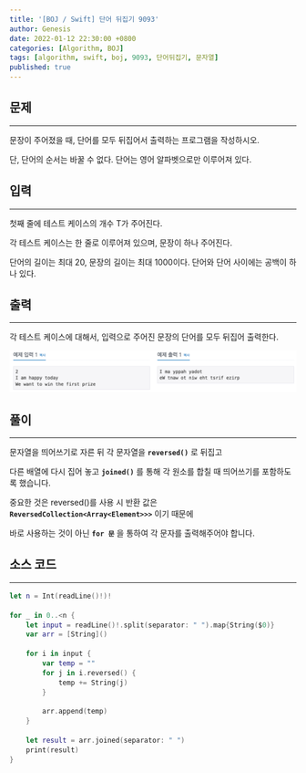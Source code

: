 ```yaml
---
title: '[BOJ / Swift] 단어 뒤집기 9093'
author: Genesis
date: 2022-01-12 22:30:00 +0800
categories: [Algorithm, BOJ]
tags: [algorithm, swift, boj, 9093, 단어뒤집기, 문자열]
published: true
---
```


## __문제__
***
문장이 주어졌을 때, 단어를 모두 뒤집어서 출력하는 프로그램을 작성하시오.

단, 단어의 순서는 바꿀 수 없다. 단어는 영어 알파벳으로만 이루어져 있다.

## __입력__
***
첫째 줄에 테스트 케이스의 개수 T가 주어진다. 

각 테스트 케이스는 한 줄로 이루어져 있으며, 문장이 하나 주어진다. 

단어의 길이는 최대 20, 문장의 길이는 최대 1000이다. 단어와 단어 사이에는 공백이 하나 있다.

## __출력__
***
각 테스트 케이스에 대해서, 입력으로 주어진 문장의 단어를 모두 뒤집어 출력한다.

![BOJ_9093](/assets/img/Algorithm/BOJ_9093.png)

## __풀이__
***

문자열을 띄어쓰기로 자른 뒤 각 문자열을 __`reversed()`__ 로 뒤집고 

다른 배열에 다시 집어 놓고 __`joined()`__ 를 통해 각 원소를 합칠 때 띄어쓰기를 포함하도록 했습니다.


중요한 것은 reversed()를 사용 시 반환 값은 __`ReversedCollection<Array<Element>>>`__ 이기 때문에

바로 사용하는 것이 아닌 __`for 문`__ 을 통하여 각 문자를 출력해주어야 합니다.

## __소스 코드__
***
```swift
let n = Int(readLine()!)!

for _ in 0..<n {
    let input = readLine()!.split(separator: " ").map{String($0)}
    var arr = [String]()
    
    for i in input {
        var temp = ""
        for j in i.reversed() {
            temp += String(j)
        }
        
        arr.append(temp)
    }
    
    let result = arr.joined(separator: " ")
    print(result)
}
```
